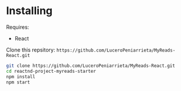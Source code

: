# Installing

Requires:

* React

Clone this repsitory: `https://github.com/LuceroPeniarrieta/MyReads-React.git`

```bash
git clone https://github.com/LuceroPeniarrieta/MyReads-React.git
cd reactnd-project-myreads-starter
npm install
npm start